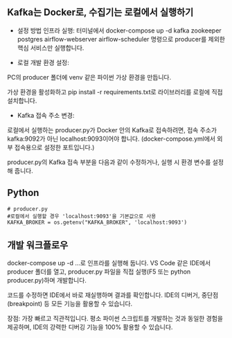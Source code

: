 ## Kafka는 Docker로, 수집기는 로컬에서 실행하기

- 설정 방법
인프라 실행: 터미널에서 docker-compose up -d kafka zookeeper postgres airflow-webserver airflow-scheduler 명령으로 producer를 제외한 핵심 서비스만 실행합니다.

- 로컬 개발 환경 설정:

PC의 producer 폴더에 venv 같은 파이썬 가상 환경을 만듭니다.

가상 환경을 활성화하고 pip install -r requirements.txt로 라이브러리를 로컬에 직접 설치합니다.

- Kafka 접속 주소 변경:

로컬에서 실행하는 producer.py가 Docker 안의 Kafka로 접속하려면, 접속 주소가 kafka:9092가 아닌 localhost:9093이어야 합니다. (docker-compose.yml에서 외부 접속용으로 설정한 포트입니다.)

producer.py의 Kafka 접속 부분을 다음과 같이 수정하거나, 실행 시 환경 변수를 설정해 줍니다.

## Python
```
# producer.py
#로컬에서 실행할 경우 'localhost:9093'을 기본값으로 사용
KAFKA_BROKER = os.getenv("KAFKA_BROKER", 'localhost:9093')

```
## 개발 워크플로우
docker-compose up -d ...로 인프라를 실행해 둡니다.
VS Code 같은 IDE에서 producer 폴더를 열고, producer.py 파일을 직접 실행(F5 또는 python producer.py)하며 개발합니다.

코드를 수정하면 IDE에서 바로 재실행하며 결과를 확인합니다. IDE의 디버거, 중단점(breakpoint) 등 모든 기능을 활용할 수 있습니다.

장점: 가장 빠르고 직관적입니다. 평소 파이썬 스크립트를 개발하는 것과 동일한 경험을 제공하며, IDE의 강력한 디버깅 기능을 100% 활용할 수 있습니다.